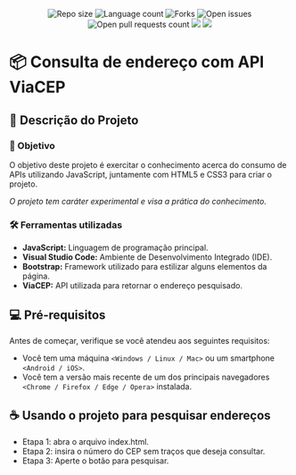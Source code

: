 <img src=""/>
<p align="center">
    <img src="https://img.shields.io/github/repo-size/lucasfcomaru/consulta_viacep?style=for-the-badge" alt="Repo size" title="Repo size"/>
    <img src="https://img.shields.io/github/languages/count/lucasfcomaru/consulta_viacep?style=for-the-badge" alt="Language count" title="Language count"/>
    <img src="https://img.shields.io/github/forks/lucasfcomaru/consulta_viacep?style=for-the-badge" alt="Forks" title="Forks"/>
    <img src="https://img.shields.io/bitbucket/issues/lucasfcomaru/consulta_viacep?style=for-the-badge" alt="Open issues" title="Open issues"/>
    <img src="https://img.shields.io/bitbucket/pr-raw/lucasfcomaru/consulta_viacep?style=for-the-badge" alt="Open pull requests count" title="Open pull requests"/>
    <img src="http://img.shields.io/static/v1?label=STATUS&message=CONCLUIDO&color=GREEN&style=for-the-badge"/>
    <img src="http://img.shields.io/static/v1?label=License&message=MIT&color=green&style=for-the-badge"/>
</p>

# 📦 Consulta de endereço com API ViaCEP
## 📢 Descrição do Projeto
### 🎯 Objetivo
<p align="left">
    O objetivo deste projeto é exercitar o conhecimento acerca do consumo de APIs utilizando JavaScript, juntamente com HTML5 e CSS3 para criar o projeto.
<p align="left">
    <i>O projeto tem caráter experimental e visa a prática do conhecimento.</i>
</p>

### 🛠️ Ferramentas utilizadas
<ul>
    <li><b>JavaScript:</b> Linguagem de programação principal.</li>
    <li><b>Visual Studio Code:</b> Ambiente de Desenvolvimento Integrado (IDE).</li>
    <li><b>Bootstrap:</b> Framework utilizado para estilizar alguns elementos da página.</li>
    <li><b>ViaCEP:</b> API utilizada para retornar o endereço pesquisado.</li>

</ul>

## 💻 Pré-requisitos
Antes de começar, verifique se você atendeu aos seguintes requisitos:

- Você tem uma máquina `<Windows / Linux / Mac>` ou um smartphone `<Android / iOS>`.
- Você tem a versão mais recente de um dos principais navegadores `<Chrome / Firefox / Edge / Opera>` instalada.

## ☕ Usando o projeto para pesquisar endereços
<ul>
    <li>Etapa 1: abra o arquivo index.html.</li>
    <li>Etapa 2: insira o número do CEP sem traços que deseja consultar.</li>
    <li>Etapa 3: Aperte o botão para pesquisar.</li>
</ul>